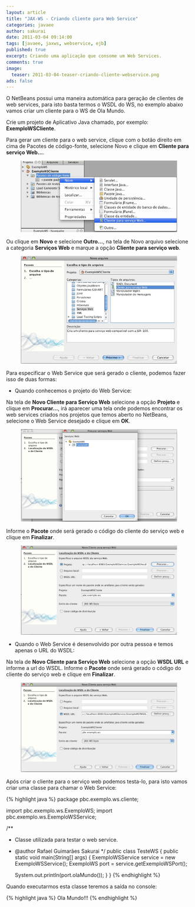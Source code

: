 ```yaml
---
layout: article
title: "JAX-WS - Criando cliente para Web Service"
categories: javaee
author: sakurai
date: 2011-03-04 09:14:00
tags: [javaee, jaxws, webservice, ejb]
published: true
excerpt: Criando uma aplicação que consome um Web Services.
comments: true
image:
  teaser: 2011-03-04-teaser-criando-cliente-webservice.png
ads: false
---
```


O NetBeans possui uma maneira automática para geração de clientes de web services, para isto basta termos o WSDL do WS, no exemplo abaixo vamos criar um cliente para o WS de Ola Mundo.

Crie um projeto de Aplicativo Java chamado, por exemplo: **ExemploWSCliente**.

Para gerar um cliente para o web service, clique com o botão direito em cima de Pacotes de código-fonte, selecione Novo e clique em **Cliente para serviço Web...**.

<figure>
    <a href="/images/2011-03-04-criando-cliente-webservice-01.png"><img src="/images/2011-03-04-criando-cliente-webservice-01.png" alt="Criando um cliente de Web Service."></a>
</figure>

Ou clique em **Novo** e selecione **Outro...**, na tela de Novo arquivo selecione a categoria **Serviços Web** e marque a opção **Cliente para serviço web**.

<figure>
    <a href="/images/2011-03-04-criando-cliente-webservice-02.png"><img src="/images/2011-03-04-criando-cliente-webservice-02.png" alt="Criando um cliente de Web Service."></a>
</figure>

Para especificar o Web Service que será gerado o cliente, podemos fazer isso de duas formas:

- Quando conhecemos o projeto do Web Service:

Na tela de **Novo Cliente para Serviço Web** selecione a opção **Projeto** e clique em **Procurar...**, irá aparecer uma tela onde podemos encontrar os web services criados nos projetos que temos aberto no NetBeans, selecione o Web Service desejado e clique em **OK**.

<figure>
    <a href="/images/2011-03-04-criando-cliente-webservice-03.png"><img src="/images/2011-03-04-criando-cliente-webservice-03.png" alt="Criando um cliente de Web Service."></a>
</figure>

Informe o **Pacote** onde será gerado o código do cliente do serviço web e clique em **Finalizar**.

<figure>
    <a href="/images/2011-03-04-criando-cliente-webservice-04.png"><img src="/images/2011-03-04-criando-cliente-webservice-04.png" alt="Criando um cliente de Web Service."></a>
</figure>

- Quando o Web Service é desenvolvido por outra pessoa e temos apenas o URL do WSDL:

Na tela de **Novo Cliente para Serviço Web** selecione a opção **WSDL URL** e informe a url do WSDL. Informe o **Pacote** onde será gerado o código do cliente do serviço web e clique em **Finalizar**.

<figure>
    <a href="/images/2011-03-04-criando-cliente-webservice-05.png"><img src="/images/2011-03-04-criando-cliente-webservice-05.png" alt="Criando um cliente de Web Service."></a>
</figure>

Após criar o cliente para o serviço web podemos testa-lo, para isto vamos criar uma classe para chamar o Web Service:

{% highlight java %}
package pbc.exemplo.ws.cliente;

import pbc.exemplo.ws.ExemploWS;
import pbc.exemplo.ws.ExemploWSService;

/**
 * Classe utilizada para testar o web service.
 * @author Rafael Guimarães Sakurai
 */
public class TesteWS {
  public static void main(String[] args) {
    ExemploWSService service = new ExemploWSService();
    ExemploWS port = service.getExemploWSPort();

    System.out.println(port.olaMundo());
  }
}
{% endhighlight %}

Quando executarmos esta classe teremos a saída no console:

{% highlight java %}
Ola Mundo!!!
{% endhighlight %}
